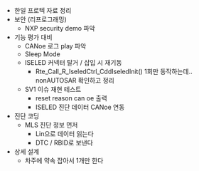 - 한일 프로텍 자료 정리
- 보안 (리프로그래밍)
	- NXP security demo 파악
- 기능 평가 대비
	- CANoe 로그 play 파악
	- Sleep Mode
	- ISELED 커넥터 탈거 / 삽입 시 재기동
		- Rte_Call_R_IseledCtrl_CddIseledInit() 1회만 동작하는데.. nonAUTOSAR 확인하고 정리
	- SV1 이슈 재현 테스트
		- reset reason can oe 출력
		- ISELED 진단 데이터 CANoe 연동
- 진단 코딩
	- MLS 진단 정보 먼저
		- Lin으로 데이터 읽는다
		- DTC / RBID로 보낸다
- 상세 설계
	- 차주에 약속 잡아서 1개만 한다